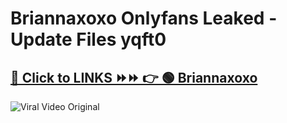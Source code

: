 
 # Briannaxoxo Onlyfans Leaked - Update Files yqft0

## <h2><a href="https://clipsfans.com/Briannaxoxo&ref=git">🔗 Click to LINKS ⏩⏩ 👉 🟢 Briannaxoxo </a></h2>

<a href="https://clipsfans.com/Briannaxoxo&ref=git" rel="nofollow" data-target="animated-image.originalLink"><img src="https://i.ibb.co.com/xMMVF88/686577567.gif" alt="Viral Video Original" style="max-width: 100%; display: inline-block;" data-target="animated-image.originalImage"></a>

